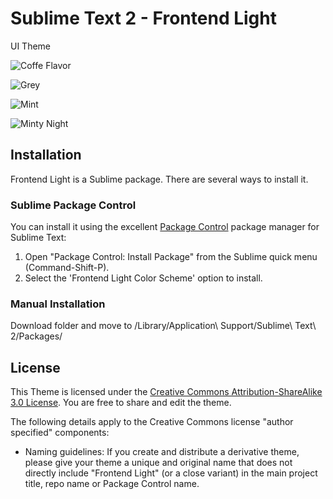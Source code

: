 # Sublime Text 2 - Frontend Light

UI Theme 

![Coffe Flavor](http://s21.postimg.org/sxew3cspz/Screen_Shot_2013_08_17_at_2_40_00_PM.png)

![Grey](http://s8.postimg.org/fgxu4fwfp/Screen_Shot_2013_08_18_at_5_48_40_PM.png)

![Mint](http://s7.postimg.org/hjfn0c6l7/Screen_Shot_2013_08_17_at_2_36_32_PM.png)

![Minty Night](http://s21.postimg.org/yyi54gf3b/Screen_Shot_2013_08_17_at_3_07_45_PM.png)

## Installation

Frontend Light is a Sublime package. There are several ways to install it.

### Sublime Package Control
You can install it using the excellent [Package Control][] package manager for Sublime Text:

1. Open "Package Control: Install Package" from the Sublime quick menu (Command-Shift-P).
2. Select the 'Frontend Light Color Scheme' option to install.

[Package Control]: http://wbond.net/sublime_packages/package_control

### Manual Installation

Download folder and move to /Library/Application\ Support/Sublime\ Text\ 2/Packages/


## License

This Theme is licensed under the [Creative Commons Attribution-ShareAlike 3.0 License](http://creativecommons.org/licenses/by-sa/3.0/). You are free to share and edit the theme.

The following details apply to the Creative Commons license "author specified" components:


* Naming guidelines: If you create and distribute a derivative theme, please give your theme a unique and original name that does not directly include "Frontend Light" (or a close variant) in the main project title, repo name or Package Control name.

